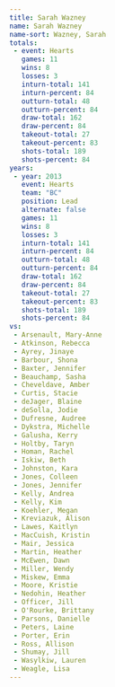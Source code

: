 ```yaml
---
title: Sarah Wazney
name: Sarah Wazney
name-sort: Wazney, Sarah
totals:
 - event: Hearts
   games: 11
   wins: 8
   losses: 3
   inturn-total: 141
   inturn-percent: 84
   outturn-total: 48
   outturn-percent: 84
   draw-total: 162
   draw-percent: 84
   takeout-total: 27
   takeout-percent: 83
   shots-total: 189
   shots-percent: 84
years:
 - year: 2013
   event: Hearts
   team: "BC"
   position: Lead
   alternate: false
   games: 11
   wins: 8
   losses: 3
   inturn-total: 141
   inturn-percent: 84
   outturn-total: 48
   outturn-percent: 84
   draw-total: 162
   draw-percent: 84
   takeout-total: 27
   takeout-percent: 83
   shots-total: 189
   shots-percent: 84
vs:
 - Arsenault, Mary-Anne
 - Atkinson, Rebecca
 - Ayrey, Jinaye
 - Barbour, Shona
 - Baxter, Jennifer
 - Beauchamp, Sasha
 - Cheveldave, Amber
 - Curtis, Stacie
 - deJager, Blaine
 - deSolla, Jodie
 - Dufresne, Audree
 - Dykstra, Michelle
 - Galusha, Kerry
 - Holtby, Taryn
 - Homan, Rachel
 - Iskiw, Beth
 - Johnston, Kara
 - Jones, Colleen
 - Jones, Jennifer
 - Kelly, Andrea
 - Kelly, Kim
 - Koehler, Megan
 - Kreviazuk, Alison
 - Lawes, Kaitlyn
 - MacCuish, Kristin
 - Mair, Jessica
 - Martin, Heather
 - McEwen, Dawn
 - Miller, Wendy
 - Miskew, Emma
 - Moore, Kristie
 - Nedohin, Heather
 - Officer, Jill
 - O'Rourke, Brittany
 - Parsons, Danielle
 - Peters, Laine
 - Porter, Erin
 - Ross, Allison
 - Shumay, Jill
 - Wasylkiw, Lauren
 - Weagle, Lisa
---
```

